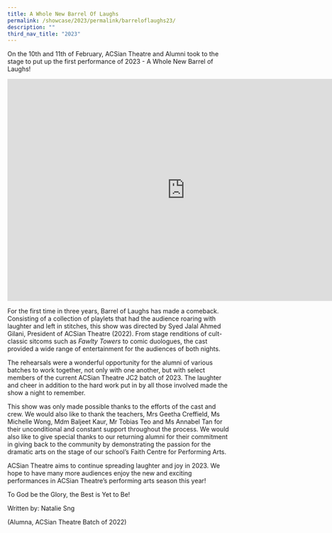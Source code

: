 ```yaml
---
title: A Whole New Barrel Of Laughs
permalink: /showcase/2023/permalink/barreloflaughs23/
description: ""
third_nav_title: "2023"
---
```

On the 10th and 11th of February, ACSian Theatre and Alumni took to the stage to put up the first performance of 2023 - A Whole New Barrel of Laughs!

<iframe allowfullscreen="true" height="500" width="800" frameborder="0" src="https://docs.google.com/presentation/d/e/2PACX-1vTzaqbhPnqwWK01Hzegy9eieyAYRxsN0yzwh3HVE9xJQ_AYoJgdRs-4ubK_nwVHgQRNuNFuTmimZplx/embed?start=false&amp;loop=true&amp;delayms=3000"></iframe>

For the first time in three years, Barrel of Laughs has made a comeback. Consisting of a collection of playlets that had the audience roaring with laughter and left in stitches, this show was directed by Syed Jalal Ahmed Gilani, President of ACSian Theatre (2022). From stage renditions of cult-classic sitcoms such as _Fawlty Towers_ to comic duologues, the cast provided a wide range of entertainment for the audiences of both nights.

The rehearsals were a wonderful opportunity for the alumni of various batches to work together, not only with one another, but with select members of the current ACSian Theatre JC2 batch of 2023. The laughter and cheer in addition to the hard work put in by all those involved made the show a night to remember.

This show was only made possible thanks to the efforts of the cast and crew. We would also like to thank the teachers, Mrs Geetha Creffield, Ms Michelle Wong, Mdm Baljeet Kaur, Mr Tobias Teo and Ms Annabel Tan for their unconditional and constant support throughout the process. We would also like to give special thanks to our returning alumni for their commitment in giving back to the community by demonstrating the passion for the dramatic arts on the stage of our school’s Faith Centre for Performing Arts.

ACSian Theatre aims to continue spreading laughter and joy in 2023. We hope to have many more audiences enjoy the new and exciting performances in ACSian Theatre’s performing arts season this year!

To God be the Glory, the Best is Yet to Be!

Written by:
Natalie Sng

(Alumna, ACSian Theatre Batch of 2022)